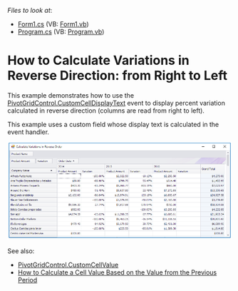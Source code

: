 <!-- default file list -->
*Files to look at*:

* [Form1.cs](./CS/WindowsApplication1/Form1.cs) (VB: [Form1.vb](./VB/WindowsApplication1/Form1.vb))
* [Program.cs](./CS/WindowsApplication1/Program.cs) (VB: [Program.vb](./VB/WindowsApplication1/Program.vb))
<!-- default file list end -->
# How to Calculate Variations in Reverse Direction: from Right to Left

This example demonstrates how to use the [PivotGridControl.CustomCellDisplayText](http://docs.devexpress.com/WindowsForms/DevExpress.XtraPivotGrid.PivotGridControl.CustomCellDisplayText) event to display percent variation calculated in reverse direction (columns are read from right to left).

This example uses a custom field whose display text is calculated in the event handler. 

![screenshot](https://github.com/DevExpress-Examples/how-to-calculate-percent-and-absolute-variations-in-a-custom-direction-from-right-to-left-e2101/blob/13.1.4%2B/images/screenshot.png)

See also:

* [PivotGridControl.CustomCellValue](http://docs.devexpress.com/WindowsForms/DevExpress.XtraPivotGrid.PivotGridControl.CustomCellValue) 
* [How to Calculate a Cell Value Based on the Value from the Previous Period](https://github.com/DevExpress-Examples/getting-a-summary-value-for-a-previous-period-while-calculating-the-current-one-e2125)